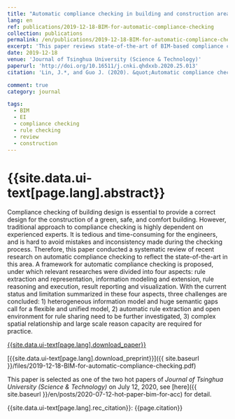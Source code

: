 ```yaml
---
title: "Automatic compliance checking in building and construction area"
lang: en
ref: publications/2019-12-18-BIM-for-automatic-compliance-checking
collection: publications
permalink: /en/publications/2019-12-18-BIM-for-automatic-compliance-checking
excerpt: 'This paper reviews state-of-the-art of BIM-based compliance checking, and provides suggestions for future research'
date: 2019-12-18
venue: 'Journal of Tsinghua University (Science & Technology)'
paperurl: 'http://doi.org/10.16511/j.cnki.qhdxxb.2020.25.013'
citation: 'Lin, J.*, and Guo J. (2020). &quot;Automatic compliance checking in building and construction area&quot; <i>Journal of Tsinghua University (Science & Technology)</i>. 60(10): 873-879. doi: 10.16511/j.cnki.qhdxxb.2020.25.013'

comment: true
category: journal

tags: 
  - BIM
  - EI
  - compliance checking
  - rule checking
  - review
  - construction
---
```



{{site.data.ui-text[page.lang].abstract}}
====

Compliance checking of building design is essential to provide a correct design for the construction of a green, safe, and comfort building. However, traditional approach to compliance checking is highly dependent on experienced experts. It is tedious and time-consuming for the engineers, and is hard to avoid mistakes and inconsistency made during the checking process. Therefore, this paper conducted a systematic review of recent research on automatic compliance checking to reflect the state-of-the-art in this area. A framework for automatic compliance checking is proposed, under which relevant researches were divided into four aspects: rule extraction and representation, information modeling and extension, rule reasoning and execution, result reporting and visualization. With the current status and limitation summarized in these four aspects, three challenges are concluded: 1) heterogeneous information model and huge semantic gaps call for a flexible and unified model, 2) automatic rule extraction and open environment for rule sharing need to be further investigated, 3) complex spatial relationship and large scale reason capacity are required for practice.

[{{site.data.ui-text[page.lang].download_paper}}](http://doi.org/10.16511/j.cnki.qhdxxb.2020.25.013)

[{{site.data.ui-text[page.lang].download_preprint}}]({{ site.baseurl }}/files/2019-12-18-BIM-for-automatic-compliance-checking.pdf)

This paper is selected as one of the two hot papers of _Journal of Tsinghua University (Science & Technology)_ on July 12, 2020, see [here]({{ site.baseurl }}/en/posts/2020-07-12-hot-paper-bim-for-acc) for detail.

{{site.data.ui-text[page.lang].rec_citation}}: {{page.citation}}